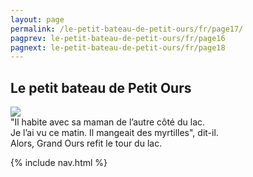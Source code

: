 ```yaml
---
layout: page
permalink: /le-petit-bateau-de-petit-ours/fr/page17/
pagprev: le-petit-bateau-de-petit-ours/fr/page16
pagnext: le-petit-bateau-de-petit-ours/fr/page18
---
```


## Le petit bateau de Petit Ours

<img src="{{ site.baseurl }}/img/le-petit-bateau-de-petit-ours/page11.jpg"/>

<div class="childbook-text">
"Il habite avec sa maman de l’autre côté du lac.<br />
Je l’ai vu ce matin. Il mangeait des myrtilles", dit-il.<br />
Alors, Grand Ours refit le tour du lac.
</div>

{% include nav.html %}
